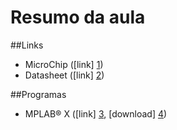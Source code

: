 # Resumo da aula

##Links
- MicroChip ([link] [1])
- Datasheet ([link] [2])

##Programas
- MPLAB® X ([link] [3], [download] [4])

[1]:http://www.microchip.com
[2]:http://ww1.microchip.com/downloads/en/DeviceDoc/39564c.pdf
[3]:http://www.microchip.com/pagehandler/en-us/family/mplabx/
[4]:ww1.microchip.com/downloads/en/DeviceDoc/MPLAB_IDE_8_50.zip
